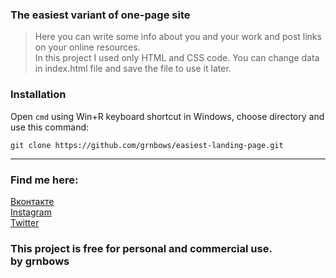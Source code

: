 ### The easiest variant of one-page site
>Here you can write some info about you and your work and post links on your online resources. </br>
In this project I used only HTML and CSS code. You can change data in index.html file and save the file to use it later.
### Installation 
Open `cmd` using Win+R keyboard shortcut in Windows, choose directory and use this command:
```
git clone https://github.com/grnbows/easiest-landing-page.git
```

---
### Find me here:
[Вконтакте](https://vk.com/grnbows) </br>
[Instagram](https://www.instagram.com/grnbows) </br>
[Twitter](https://twitter.com/grnbows) </br>

### This project is free for personal and commercial use. </br> by grnbows
